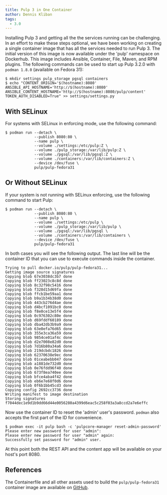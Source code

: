 ```yaml
---
title: Pulp 3 in One Container
author: Dennis Kliban
tags:
  - 3.0
---
```

Installing Pulp 3 and getting all the the services running can be challenging. In an effort to make
these steps optional, we have been working on creating a single container image that has all the
services needed to run Pulp 3. The initial version of this image is now available under the 'pulp'
namespace on Dockerhub. This image includes Ansible, Container, File, Maven, and RPM plugins. The
following commands can be used to start up Pulp 3.2.0 with `podman 1.8.0` (available on Fedora 31):

```
$ mkdir settings pulp_storage pgsql containers
$ echo "CONTENT_ORIGIN='$(hostname):8080'
ANSIBLE_API_HOSTNAME='http://$(hostname):8080'
ANSIBLE_CONTENT_HOSTNAME='http://$(hostname):8080/pulp/content'
TOKEN_AUTH_DISABLED=True" >> settings/settings.py
```

## With SELinux

For systems with SELinux in enforcing mode, use the following command:

```
$ podman run --detach \
             --publish 8080:80 \
             --name pulp \
             --volume ./settings:/etc/pulp:Z \
             --volume ./pulp_storage:/var/lib/pulp:Z \
             --volume ./pgsql:/var/lib/pgsql:Z \
             --volume ./containers:/var/lib/containers:Z \
             --device /dev/fuse \
             pulp/pulp-fedora31
```

## Or Without SELinux

If your system is not running with SELinux enforcing, use the following command to start Pulp:

```
$ podman run --detach \
             --publish 8080:80 \
             --name pulp \
             --volume ./settings:/etc/pulp \
             --volume ./pulp_storage:/var/lib/pulp \
             --volume ./pgsql:/var/lib/pgsql \
             --volume ./containers:/var/lib/containers \
             --device /dev/fuse \
             pulp/pulp-fedora31
```

In both cases you will see the following output. The last line will be the container ID that you
can use to execute commands inside the container.

```
Trying to pull docker.io/pulp/pulp-fedora31...
Getting image source signatures
Copying blob 67e3038dc3b7 done
Copying blob ff23023c8c8d done
Copying blob 8c32f98c5416 done
Copying blob f328d15d69fa done
Copying blob ffcb1be59aa1 done
Copying blob b9a1b34b38d0 done
Copying blob 443cb276d4ae done
Copying blob d4bcf1091bc0 done
Copying blob f8e0ce13e5f4 done
Copying blob 0c976302c80e done
Copying blob d69fddf60189 done
Copying blob dba42db3b9a9 done
Copying blob 63e0efa76d65 done
Copying blob 355e3ca36a59 done
Copying blob 9854ce01af4c done
Copying blob d2e7008e82d0 done
Copying blob 7d16b80a34a6 done
Copying blob 219dcbdc1826 done
Copying blob 62370638e9ec done
Copying blob 01ceabebb047 done
Copying blob a1881de732d0 done
Copying blob 0e76fdd96f40 done
Copying blob 673f8ea740ee done
Copying blob bfce4aba4f42 done
Copying blob eb6e7e68f0d6 done
Copying blob 0f6b1bb45cd3 done
Copying config 2692cc3736 done
Writing manifest to image destination
Storing signatures
f7044dec1e9d1b9dd66d44e0056280a4399d6eac5c258f03a3a8ccd2a7e6effc
```

Now use the container ID to reset the 'admin' user's password. `podman` also accepts the first part
of the ID for convenience.

```
$ podman exec -it pulp bash -c 'pulpcore-manager reset-admin-password'
Please enter new password for user "admin": 
Please enter new password for user "admin" again: 
Successfully set password for "admin" user.
```

At this point both the REST API and the content app will be available on your host's port 8080.

## References

The Containerfile and all other assets used to build the `pulp/pulp-fedora31` container image
are available on [GitHub](https://github.com/pulp/pulp-fedora31).
